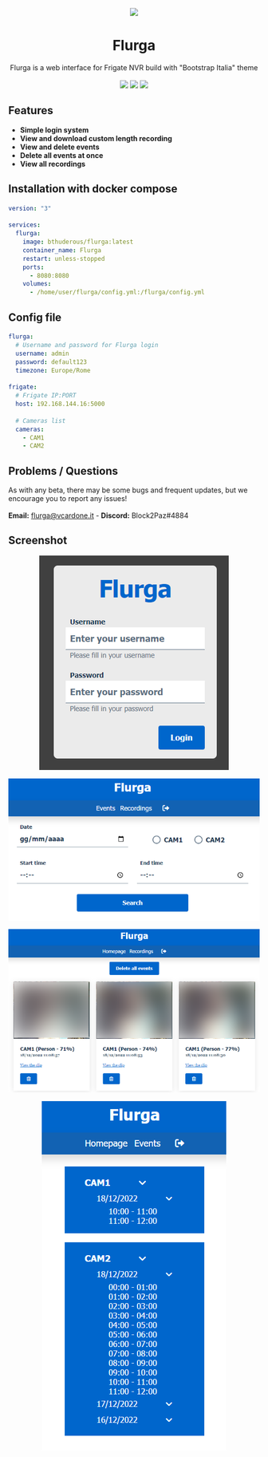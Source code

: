 <p align="center"><img width="150" src="https://raw.githubusercontent.com/Block2Paz/Flurga/main/public/img/favicon.ico"></p>
<h1 align="center">Flurga</h1>
<p align="center">Flurga is a web interface for Frigate NVR build with "Bootstrap Italia" theme<br><br><img src=https://img.shields.io/github/issues/Block2Paz/Flurga>  <img src=https://img.shields.io/github/license/Block2Paz/Flurga> <img src=https://img.shields.io/github/stars/Block2Paz/Flurga></p>

## Features
- **Simple login system**
- **View and download custom length recording**
- **View and delete events**
- **Delete all events at once**
- **View all recordings**

## Installation with docker compose
```yaml
version: "3"

services:
  flurga:
    image: bthuderous/flurga:latest
    container_name: Flurga
    restart: unless-stopped
    ports:
      - 8080:8080
    volumes:
      - /home/user/flurga/config.yml:/flurga/config.yml
```

## Config file
```yaml
flurga:
  # Username and password for Flurga login
  username: admin
  password: default123
  timezone: Europe/Rome
  
frigate:
  # Frigate IP:PORT
  host: 192.168.144.16:5000

  # Cameras list
  cameras:
    - CAM1
    - CAM2
```

## Problems / Questions
As with any beta, there may be some bugs and frequent updates, but we encourage you to report any issues!<br><br>
<b>Email:</b> flurga@vcardone.it - <b>Discord:</b> Block2Paz#4884

## Screenshot
<p align="center"><img src="images/login.png"></p>
<p align="center"><img src="images/home.png"></p>
<p align="center"><img src="images/events.png"></p>
<p align="center"><img src="images/recordings.png"></p>